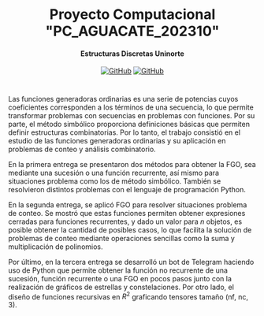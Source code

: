<div align="center">
  <h1>
    Proyecto Computacional "PC_AGUACATE_202310"
  </h1>

  
   <h4>
     Estructuras Discretas Uninorte
   </h4>

 [![GitHub](https://img.shields.io/badge/by-Slrosales-red)](https://github.com/Slrosales)
 [![GitHub](https://img.shields.io/badge/by-Rubens1414-green)](https://github.com/Rubens1414)
     
</div>


# 

Las funciones generadoras ordinarias es una serie de potencias cuyos coeficientes corresponden a los términos de una secuencia, lo que permite transformar problemas con secuencias en problemas con funciones. Por su parte, el método simbólico proporciona definiciones básicas que permiten definir estructuras combinatorias. Por lo tanto, el trabajo consistió en el estudio de las funciones generadoras ordinarias y su aplicación en problemas de conteo y análisis combinatorio.

En la primera entrega se presentaron dos métodos para obtener la FGO, sea mediante una sucesión o una función recurrente, así mismo para situaciones problema como los de método simbólico. También se resolvieron distintos problemas con el lenguaje de programación Python. 

En la segunda entrega, se aplicó FGO para resolver situaciones problema de conteo. Se mostró que estas funciones permiten obtener expresiones cerradas para funciones recurrentes, y dado un valor para $n$ objetos, es posible obtener la cantidad de posibles casos, lo que facilita la solución de problemas de conteo mediante operaciones sencillas como la suma y multiplicación de polinomios.

Por último, en la tercera entrega se desarrolló un bot de Telegram haciendo uso de Python que permite obtener la función no recurrente de una sucesión, función recurrente o una FGO en pocos pasos junto con la realización de gráficos de estrellas y constelaciones. Por otro lado, el diseño de funciones recursivas en $R^2$ graficando tensores tamaño (nf, nc, 3).
